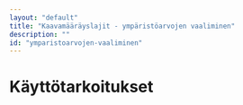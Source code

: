 ```yaml
---
layout: "default"
title: "Kaavamääräyslajit - ympäristöarvojen vaaliminen"
description: ""
id: "ymparistoarvojen-vaaliminen"
---
```

# Käyttötarkoitukset